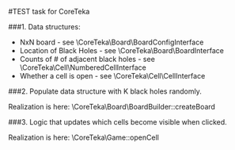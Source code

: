 
#TEST task for CoreTeka

###1. Data structures:
- NxN board - see \CoreTeka\Board\BoardConfigInterface
- Location of Black Holes - see \CoreTeka\Board\BoardInterface
- Counts of # of adjacent black holes - see \CoreTeka\Cell\NumberedCellInterface
- Whether a cell is open - see \CoreTeka\Cell\CellInterface

###2. Populate data structure with K black holes randomly.

Realization is here: \CoreTeka\Board\BoardBuilder::createBoard

###3. Logic that updates which cells become visible when clicked.

Realization is here: \CoreTeka\Game::openCell